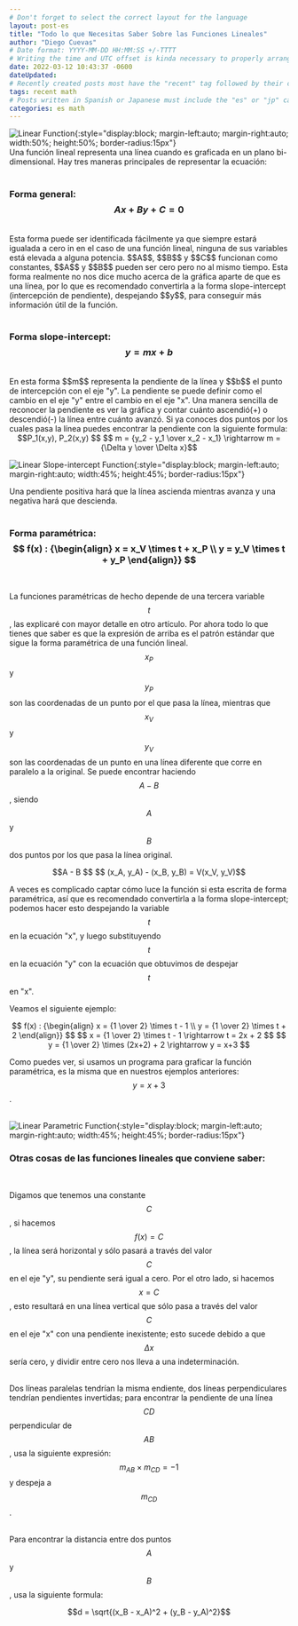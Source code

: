 ```yaml
---
# Don't forget to select the correct layout for the language
layout: post-es
title: "Todo lo que Necesitas Saber Sobre las Funciones Lineales"
author: "Diego Cuevas"
# Date format: YYYY-MM-DD HH:MM:SS +/-TTTT
# Writing the time and UTC offset is kinda necessary to properly arrange the posts in their respective indexes
date: 2022-03-12 10:43:37 -0600
dateUpdated:
# Recently created posts most have the "recent" tag followed by their category in the "tags" variable. Remove "recent" after a while
tags: recent math
# Posts written in Spanish or Japanese must include the "es" or "jp" category respectively AS THE FIRST one listed. Then write its normal category
categories: es math
---
```


![Linear Function](/assets/img/linear-func.png){:style="display:block; margin-left:auto; margin-right:auto; width:50%; height:50%; border-radius:15px"}
<br>
Una función lineal representa una línea cuando es graficada en un plano bi-dimensional. Hay tres maneras principales de representar la
ecuación:
<br/><br/>

### Forma general: $$ Ax + By + C = 0 $$
<br>
Esta forma puede ser identificada fácilmente ya que siempre estará igualada a cero in en el caso de una función lineal, ninguna de sus
variables está elevada a alguna potencia. $$A$$, $$B$$ y $$C$$ funcionan como constantes, $$A$$ y $$B$$ pueden ser cero pero no al mismo
tiempo. Esta forma realmente no nos dice mucho acerca de la gráfica aparte de que es una línea, por lo que es recomendado convertirla a la
forma slope-intercept (intercepción de pendiente), despejando $$y$$, para conseguir más información útil de la función.
<br/><br/>

### Forma slope-intercept: $$y = mx + b$$
<br>
En esta forma $$m$$ representa la pendiente de la línea y $$b$$ el punto de intercepción con el eje "y". La pendiente se puede definir como
el cambio en el eje "y" entre el cambio en el eje "x". Una manera sencilla de reconocer la pendiente es ver la gráfica y contar cuánto ascendió(+) o descendió(-) la línea entre cuánto avanzó. Si ya conoces dos puntos por los cuales pasa la línea puedes encontrar la pendiente
con la siguiente formula:

<div style="text-align: center">
  $$P_1(x,y), P_2(x,y) $$
  $$ m = {y_2 - y_1 \over x_2 - x_1} \rightarrow m = {\Delta y \over \Delta x}$$
</div>

![Linear Slope-intercept Function](/assets/img/linear-slope-func.png){:style="display:block; margin-left:auto; margin-right:auto; width:45%; height:45%; border-radius:15px"}
<br>

Una pendiente positiva hará que la línea ascienda mientras avanza y una negativa hará que descienda.
<br/><br/>

### Forma paramétrica: $$ f(x) : {\begin{align} x = x_V \times t + x_P \\ y = y_V \times t + y_P \end{align}} $$
<br>

La funciones paramétricas de hecho depende de una tercera variable $$t$$, las explicaré con mayor detalle en otro artículo. Por
ahora todo lo que tienes que saber es que la expresión de arriba es el patrón estándar que sigue la forma paramétrica de una función
lineal. $$x_P$$ y $$y_P$$ son las coordenadas de un punto por el que pasa la línea, mientras que $$x_V$$ y $$y_V$$ son las coordenadas
de un punto en una línea diferente que corre en paralelo a la original. Se puede encontrar haciendo $$A - B$$, siendo $$A$$ y $$B$$ dos
puntos por los que pasa la línea original.

<div style="text-align: center">
  $$A - B $$
  $$ (x_A, y_A) - (x_B, y_B) = V(x_V, y_V)$$
</div>

A veces es complicado captar cómo luce la función si esta escrita de forma paramétrica, así que es recomendado convertirla a la forma
slope-intercept; podemos hacer esto despejando la variable $$t$$ en la ecuación "x", y luego substituyendo $$t$$ en la ecuación "y" con
la ecuación que obtuvimos de despejar $$t$$ en "x".
<br>

Veamos el siguiente ejemplo:

<div style="text-align: center">
  $$ f(x) : {\begin{align} x = {1 \over 2} \times t - 1 \\ y = {1 \over 2} \times t + 2 \end{align}} $$
  $$ x = {1 \over 2} \times t - 1 \rightarrow t = 2x + 2 $$
  $$ y = {1 \over 2} \times (2x+2) + 2 \rightarrow y = x+3 $$
</div>

Como puedes ver, si usamos un programa para graficar la función paramétrica, es la misma que en nuestros ejemplos anteriores: $$ y = x + 3 $$.
<br><br>

![Linear Parametric Function](/assets/img/linear-param-func.png){:style="display:block; margin-left:auto; margin-right:auto; width:45%; height:45%; border-radius:15px"}
<br>

### Otras cosas de las funciones lineales que conviene saber:
<br>

Digamos que tenemos una constante $$C$$, si hacemos $$f(x) = C$$, la línea será horizontal y sólo pasará a través del valor $$C$$ en el eje
"y", su pendiente será igual a cero. Por el otro lado, si hacemos $$ x = C$$, esto resultará en una línea vertical que sólo pasa a través
del valor $$C$$ en el eje "x" con una pendiente inexistente; esto sucede debido a que $$\Delta x$$ sería cero, y dividir entre cero nos
lleva a una indeterminación.
<br><br>

Dos líneas paralelas tendrían la misma endiente, dos líneas perpendiculares tendrían pendientes invertidas; para encontrar la pendiente de
una línea $$CD$$ perpendicular de $$AB$$, usa la siguiente expresión: $$m_{AB} \times m_{CD} = -1 $$ y despeja a $$m_{CD}$$.
<br><br>

Para encontrar la distancia entre dos puntos $$A$$ y $$B$$, usa la siguiente formula:

<div style="text-align: center">
  $$d = \sqrt{(x_B - x_A)^2 + (y_B - y_A)^2}$$
</div>
